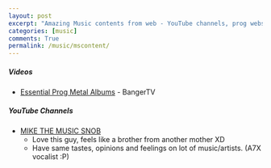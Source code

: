 ```yaml
---
layout: post
excerpt: "Amazing Music contents from web - YouTube channels, prog websites etc"
categories: [music]
comments: True
permalink: /music/mscontent/
---
```


##### Videos
- [Essential Prog Metal Albums](https://www.youtube.com/watch?v=49UAkXHJDJY) - BangerTV

##### YouTube Channels

- [MIKE THE MUSIC SNOB](https://www.youtube.com/channel/UCBIObHID9vYsowPtbYKVdMw) 
  - Love this guy, feels like a brother from another mother XD
  - Have same tastes, opinions and feelings on lot of music/artists. (A7X vocalist :P)
